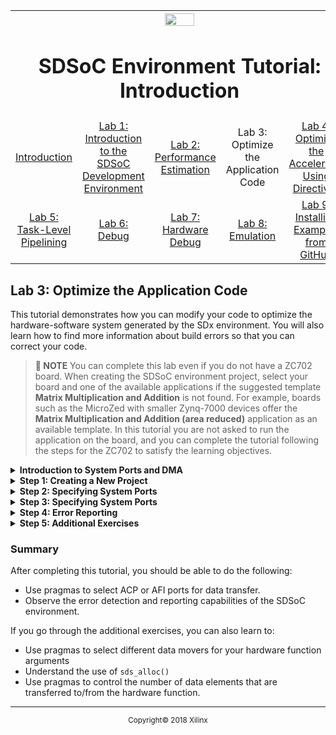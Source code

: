 <table style="width:100%">
  <tr>
    <th width="100%" colspan="6"><img src="https://www.xilinx.com/content/dam/xilinx/imgs/press/media-kits/corporate/xilinx-logo.png" width="30%"/><h1>SDSoC Environment Tutorial: Introduction</h1>
</th>
  </tr>
  <tr>
    <td align="center"><a href="README.md">Introduction</a></td>
    <td align="center"><a href="lab-1-introduction-to-the-sdsoc-development-environment.md">Lab 1: Introduction to the SDSoC Development Environment</a></td>
    <td align="center"><a href="lab-2-performance-estimation.md">Lab 2: Performance Estimation</a></td>
    <td align="center">Lab 3: Optimize the Application Code</td>
    <td align="center"><a href="lab-4-optimize-the-accelerator-using-directives.md">Lab 4: Optimize the Accelerator Using Directives</a></td>
  </tr>
  <tr>
    <td align="center"><a href="lab-5-task-level-pipelining.md">Lab 5: Task-Level Pipelining</a></td>
    <td align="center"><a href="lab-6-debug.md">Lab 6: Debug</a></td>
    <td align="center"><a href="lab-7-hardware-debug.md">Lab 7: Hardware Debug</a></td>
    <td align="center"><a href="lab-8-emulation.md">Lab 8: Emulation</a></td>
    <td align="center"><a href="lab-9-installing-applications-from-github.md">Lab 9: Installing Examples from GitHub</a></td>
</table>


## Lab 3: Optimize the Application Code  

This tutorial demonstrates how you can modify your code to optimize the hardware-software system generated by the SDx environment. You will also learn how to find more information about build errors so that you can correct your code.  

>**:pushpin: NOTE**  You can complete this lab even if you do not have a ZC702 board. When creating the SDSoC environment project, select your board and one of the available applications if the suggested template **Matrix Multiplication and Addition** is not found. For example, boards such as the MicroZed with smaller Zynq-7000 devices offer the **Matrix Multiplication and Addition (area reduced)** application as an available template. In this tutorial you are not asked to run the application on the board, and you can complete the tutorial following the steps for the ZC702 to satisfy the learning objectives.  

<details>
<summary><strong>Introduction to System Ports and DMA</strong></summary>

In Zynq®-7000 SoC device systems, the memory seen by the ARM A9 processors has two levels of on-chip cache followed by a large off-chip DDR memory. From the programmable logic side, the SDx IDE creates a hardware design that might contain a Direct Memory Access (DMA) block to allow a hardware function to  
directly read and/or write to the processor system memory via the system interface ports.  

As shown in the simplified diagram below, the processing system (PS) block in Zynq devices has three kinds of system ports that are used to transfer data from processor memory to the Zynq device programmable logic (PL) and back. They are Accelerator Coherence Port (ACP) which allows the hardware to directly access the L2 Cache of the processor in a coherent fashion, High Performance ports 0-3 (HP0-3), which provide direct buffered access to the DDR memory or the on-chip memory from the hardware bypassing the processor cache using Asynchronous FIFO Interface (AFI), and General-Purpose IO ports (GP0/GP1) which allow the processor to read/write hardware registers.  

![](./images/zjf1517376261638.png)    

When the software running on the ARM A9 processor "calls" a hardware function, it actually invokes an `sds++` generated stub function that in turn calls underlying drivers to send data from the processor memory to the hardware function and to get data back from the hardware function to the processor memories over the three types of system ports shown: GPx, ACP, and AFI.  

The table below shows the different system ports and their properties. The `sds++` compiler automatically chooses the best possible system port to use for any data transfer, but allows you to override this selection by using pragmas.  

| System Port Properties        | Properties  |
| ----------------------------- |-------------|
| ACP  | Hardware functions have cache coherent access to DDR via the PS L2 cache. |
| AFI (HP) | Hardware functions have fast non-cache coherent access to DDR via the PS memory controller. |
| GP | Processor directly writes/reads data to/from hardware function. Inefficient for large data transfers. |
|MIG | Hardware functions access DDR from PL via a MIG IP memory controller. |


>**:pushpin: NOTE**  For more information on Optimization refer toSDSoC Environment Profiling and Optimization Guide ([UG1235](https://www.xilinx.com/cgi-bin/docs/rdoc?v=2018.2;d=ug1235-sdsoc-optimization-guide.pdf)).  

</details>

<details>
<summary><strong>Step 1: Creating a New Project</strong></summary>

  1. Create a new project in the SDx™ IDE (`lab3`) for the ZC702 platform and Linux System configuration using the design template for Matrix Multiplication and Addition.   

  2. Click on the tab labeled lab3 to view the SDx Project Settings. If the tab is not visible, in the Project Explorer double click on the project.sdx file under the lab3 project.   

  3. In the HW Functions panel, observe that the `madd` and `mmult` functions already appear in the list of functions marked for hardware acceleration.   

  4. To get the best runtime performance, switch to use the Release configuration by clicking on the Active Build Configuration option and then selecting Release. You could also select Release from the Build icon, or by right-clicking the project and selecting **Build Configurations > Set Active > Release**. The Release build configuration uses a higher compiler optimization setting than the Debug build configurations.

</details>

<details>
<summary><strong>Step 2: Specifying System Ports</strong></summary>

The sys_port pragma allows you to override the SDSoC system compiler port selection to choose the ACP or one of the AFI ports on the Zynq-7000 SoC Processing System (PS) to access the processor memory.  

  1. You do not need to generate an SD card boot png to inspect the structure of the system generated by the SDx system compiler, so set project linker options to prevent generating the bit stream, boot png and build.  
     1. Click on the lab3 tab to select the SDx Project Settings.  
     2. Deselect the Generate SD card png check box.  

  2. Right-click on the top level folder for the project in Project Explorer and select Build Project.  

  3. When the build completes, in the Assistant panel, double-click Data Motion Network Report to view the Data Motion Network report for the project lab3. The report contains a table describing the hardware/software connectivity for each hardware function.  

     The right-most column (Connection) shows the type of DMA assigned to each input array of the matrix multiplier (AXIDMA_SIMPLE= simple DMA), and the Processing System 7 IP port used. The table below displays a partial view of the data_motion.md file, before adding the sys_port pragma.

     ![](./images/dfd1527614240611.png)  

  4. Add sys_port pragma.  
     1. Double-click `mmultadd.h` file in the Project Explorer view, under the src folder, to open the file in the source editor.  
     2. Immediately preceding the declaration for the `mmult` function, insert the following to specify a different system port for each of the input arrays.  
        `#pragma SDS data sys_port(A:ACP, B:AFI)`  

        ![](./images/sno1517376007043.png)  

    3. Save the file.

  5. Right-click the top-level folder for the project and click on Build Project in the menu.  

  6. When the build completes, click on the tab showing the Data Motion Network Report (`data_motion.md` file).  

  7. Click anywhere in the Data Motion Network Report pane and select Refresh from the context menu.  

     ![](./images/gqw1527616464174.png)  

     The connection column shows the system port assigned to each input/output array of the matrix multiplier.  

  8. Delete the pragma `#pragma SDS data sys_port(A:ACP, B:AFI)` and save the file.

</details>

<details>
<summary><strong>Step 3: Specifying System Ports</strong></summary>

  The sys_port pragma allows you to override the SDSoC system compiler port selection to choose the ACP or one of the AFI ports on the Zynq-7000 SoC Processing System (PS) to access the processor memory.  

  1. You do not need to generate an SD card boot png to inspect the structure of the system generated by the SDx system compiler, so set project linker options to prevent generating the bit stream, boot png and build.  
     1. Click on the lab3 tab to select the SDx Project Settings.  
     2. Deselect the Generate bitstream and Generate SD card png check boxes.  

  2. Right-click on the top level folder for the project in Project Explorer and select Build Project.  

  3. When the build completes, in the Reports panel, double-click Data Motion Network Report to view the Data Motion Network report. The report contains a table describing the hardware/software connectivity for each hardware function.  

     The right-most column (Connection) shows the type of DMA assigned to each input array of the matrix multiplier (AXIDMA_SIMPLE= simple DMA), and the Processing System 7 IP port used. The table below displays a partial view of the `data_motion.md` file, before adding the sys_port pragma.  

     ![](./images/plg1517376007047.png)  

  4. Add sys_port pragma.  
     1. Double-click mmultadd.h file in the Project Explorer view, under the src folder, to open the file in the source editor.  
     2. Immediately preceding the declaration for the `mmult` function, insert the following to specify a different system port for each of the input arrays.
        `#pragma SDS data sys_port(A:ACP, B:AFI)`  

        ![](./images/sno1517376007043.png)

    3. Save the file.


  5. Right-click the top-level folder for the project and click on Build Project in the menu.  
  6. When the build completes, click on the tab showing the Data Motion Network Report (data_motion.md file).  
  7. Click anywhere in the Data Motion Network Report pane and select Refresh from the context menu.  

     ![](./images/prf1517375349351.png)  

     The connection column shows the system port assigned to each input/output array of the matrix multiplier.  

  8. Delete the pragma `#pragma SDS data sys_port(A:ACP, B:AFI)` and save the file.  

</details>

<details>
<summary><strong>Step 4: Error Reporting</strong></summary>

  You can introduce errors as described in each of the following steps and note the response from the SDx IDE.  

  1. Open the source file main.cpp from the src folder and remove the semicolon at the end of the `std::cout` statement near the bottom of the file.  
     Notice that a yellow box shows up on the left edge of the line.  

     ![](./images/qsw1517376007052.png)  

  2. Move your cursor over the yellow box and notice that it tells you that you have a missing semicolon.      
  3. Insert the semicolon at the right place and notice how the yellow box disappears.  
  4. Now change `std::cout` to `std::cou` and notice how a pink box shows up on the left edge of the line.  

     ![](./images/xpt1517376007008.png)  
  5. Move the cursor over the pink box to see a popup displaying the "corrected" version of the line with `std::cout` instead of `std::cou`.  

     ![](./images/zey1517376007045.png)  

  6. Correct the previous error by changing `std::cou` to `std::cout`.  
  7. Introduce a new error by commenting out the line that declares all the variables used in `main()`.  

     ![](./images/pjv1517375659059.png)  

  8. Save and build the project. Do not wait for the build to complete.  
  9. You can see the error messages scrolling by on the console. Open the `Release/_sds/reports/sds_main.log and Release/_sds/reports/sds_mmult.log` files to see the detailed error reports.  

     ![](./images/akh1517376007035.png)  

  10. Uncomment the line where the variables are declared.  

</details>

<details>
<summary><strong>Step 5: Additional Exercises</strong></summary>

  >**:pushpin: NOTE**  Instructions provided in this section are optional.  

  When Linux is used as the target OS for your application, memory allocation  for your application is handled by Linux and the supporting libraries. If you declare an array on stack within a scope (`int a[10000];`) or allocate it dynamically using the standard `malloc()` function, what you get is a section of memory that is contiguous in the Virtual Address Space provided by the processor and Linux. This buffer is typically split over multiple non-contiguous pages in the Physical Address Space, and Linux automatically does the Virtual-Physical address translation whenever the software accesses the  
  array. However, the hardware functions and DMAs can only access the physical address space, and so the software drivers have to explicitly translate from the Virtual Address to the Physical Address for each array, and provide this physical address to the DMA or hardware function. As each array may be spread across multiple non-contiguous pages in Physical Address Space, the driver has to provide a list of physical page addresses to the DMA. DMA that can handle a list of pages for a single array is known as Scatter-Gather DMA. A DMA that can handle only single physical addresses is called Simple DMA. Simple DMA is cheaper than Scatter-Gather DMA in terms of the area and performance  
  overheads, but it requires the use of a special allocator called `sds_alloc()` to obtain physically contiguous memory for each array.  

  [Lab 1](lab-1-introduction-to-the-sdsoc-development-environment.md) used the `mult_add` template to allow the use of Simple DMA. In the following exercises you force the use of other data movers such as Scatter-Gather DMA or AXIFIFO using pragmas, modify the source code to use `malloc()` instead of `sds_alloc()` and observe how Scatter-Gather DMA is automatically selected.  


  <details>
  <summary><strong>Controlling Data Mover Selection</strong></summary>  

  In this exercise you add data mover pragmas to the source code from lab3 to specify the type of data mover used to transfer each array between hardware and software. Then you build the project and view the generated report `(data_motion.md`) to see the effect of these pragmas. Remember to prevent generation of bit stream and boot files, so that your build does not synthesize the hardware.  

  To add data mover pragmas to specify the type of data mover used for each  
  array:  

  1. Double-click mmultadd.h in the folder view under lab3/src to bring up the source editor panel.  
  2. Just above the `mmult` function declaration, insert the following line to specify a different data mover for each of the arrays and save the file.  
     `#pragma SDS data data_mover(A:AXIDMA_SG, B:AXIDMA_SIMPLE, C:AXIFIFO)`  

  3. Right-click the top-level folder for the project and click Build Project in the menu.  

     >**:information_source: IMPORTANT!** The build process can take approximately 5 to 10 minutes to  
  complete.  

  4. When the build completes, in the Project Explorer view, double-click to open Data Motion Report from the Reports tab.  
     The right-most column (Connection) shows the data mover assigned to each input/output array of the matrix multiplier.  

     >**:pushpin: NOTE:**  The Pragmas column lists the pragmas that were used. Also, the `AXIFIFO` data mover has been assigned the `M_AXI_GP0` port, while the other two data movers are associated with `S_AXI_ACP`.  

     ![](./images/znz1517376007025.png)  

  5. Remove the pragma #pragma SDS data data_mover(A:AXIDMA_SG, B:AXIDMA_SIMPLE, C:AXIFIFO) that you entered in step 2 and save the file.

  </details>

  <details>
  <summary><strong>Using malloc() instead of sds_alloc()</strong></summary>  

  For this exercise you start with the source used in lab3, modify the source to use `malloc()` instead of `sds_alloc()`, and observe how the data mover changes from Simple DMA to Scatter-Gather DMA.  

  1. Double-click the `main.cpp` in the Project Explorer view, under src folder, to bring up the source editor view.  
  2. Find all the lines to where buffers are allocated with `sds_alloc()`, and replace `sds_alloc()` with `malloc()` everywhere. Also remember to replace all calls to `sds_free()` with `free()`.  
  3. Save your file.  
  4. Right-click the top-level folder for the project and click Build Project in the menu.  

     >**:information_source: IMPORTANT!** The build process can take approximately 5 to 10 minutes to complete.  

  5. When the build completes, in the Project Explorer view, double-click to open `Release/_sds/reports/data_motion.md`.  
  6. The right-most column (Connection) shows the type of DMA assigned to each input/output array of the matrix multiplier (`AXIDMA_SG` = scatter gather DMA), and which Processing System 7 IP port is used (`S_AXI_ACP`). You can also see on the Accelerator Call sites table whether the allocation of the memory that is used on each transfer is contiguous or paged.  

     ![](./images/hsc1517376007065.png)  

  7. Undo all the changes made in step 2 and save the file.

  </details>
  <details>
  <summary><strong>Adding Pragmas to Control the Amount of Data Transferred</strong></summary>

  For this step, you use a different design template to show the use of the copy pragma. In this template an extra parameter called M is passed to the matrix multiply function. This parameter allows the matrix multiplier function to multiply two square matrices of any size M*M up to a maximum of 32*32. The top level allocation for the matrices creates matrices of the maximum size 32x32. The M parameter tells the matrix multiplier function the size of the matrices to multiply, and the data copy pragma tells the SDSoC™ environment that it is sufficient to transfer a smaller amount of data corresponding to the actual matrix size instead of the maximum matrix size.  

  1. Launch the SDx environment and create a new project for the zc702, Linux platform using the matrix multiplication with variable data size design template:  
     1. Select File > New > SDx Project  
     2. In the new project dialog box, type in a name for the project (for example `lab3a`)  
     3. Select zc702 and Linux.  
     4. Click **Next**.  
     5. Select Matrix Multiplication Data Size as the application and click Finish.  
     6. Note that the `mmult_accel` function has been marked for hardware acceleration.  

  2. Set up the project to prevent building the bitstream and boot files by deselecting the Generate bitstream and Generate SD Card png checkboxes in the Options panel.  

  3. Note that data copy pragmas are present in the code. They can be viewed by double-clicking mmult_accel.h in the Project Explorer view (under the src folder) to bring up the source editor view.  

     Note the pragmas that specify a different data copy size for each of the arrays. In the pragmas, you can use any of the scalar arguments of the function to specify the data copy size. In this case, M is used to specify the size.  

     ```
      #pragma SDS data copy(A[0:M*M], B[0:M*M], C[0:M*M])  
      #pragma SDS data access_pattern(A:SEQUENTIAL, B:SEQUENTIAL, C:SEQUENTIAL)   
      void mmult_accel (float A[N*N],  
                        float B[N*N],  
                        float C[N*N],  
                        int M);  
     ```
  4. Right-click the top-level folder for the project and click Build Project in the menu.

  5. When the build completes, in the Project Explorer view, double-click to open Data Motion Network Report in the Reports tab.  
  6. Observe the second column from the right, titled Pragmas, to view the length of the data transfer for each array. The second table shows the transfer size for each hardware function call site.  

     ![](./images/pvd1517375658992.png)  

  </details>   
  </details>

### Summary

After completing this tutorial, you should be able to do the following:

  * Use pragmas to select ACP or AFI ports for data transfer.
  * Observe the error detection and reporting capabilities of the SDSoC environment.  

If you go through the additional exercises, you can also learn to:  

  * Use pragmas to select different data movers for your hardware function arguments  
  * Understand the use of `sds_alloc()`  
  * Use pragmas to control the number of data elements that are transferred to/from the hardware function.  
<hr/>
<p align="center"><sup>Copyright&copy; 2018 Xilinx</sup></p>
